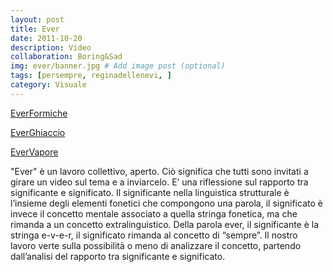 ```yaml
---
layout: post
title: Ever
date: 2011-10-20
description: Video
collaboration: Boring&Sad
img: ever/banner.jpg # Add image post (optional)
tags: [persempre, reginadellenevi, ]
category: Visuale
---
```

[EverFormiche](https://vimeo.com/30975790)

[EverGhiaccio](https://vimeo.com/23751682)

[EverVapore](https://vimeo.com/boringandsad/ever)

"Ever" è un lavoro collettivo, aperto. Ciò significa che tutti sono invitati a girare un video sul tema e a inviarcelo.
E’ una riflessione sul rapporto tra significante e significato. Il significante nella linguistica strutturale è l’insieme degli elementi fonetici che compongono una parola, il significato è invece il concetto mentale associato a quella stringa fonetica, ma che rimanda a un concetto extralinguistico. Della parola ever, il significante è la stringa e-v-e-r, il significato rimanda al concetto di “sempre”. Il nostro lavoro verte sulla possibilità o meno di analizzare il concetto, partendo dall’analisi del rapporto tra significante e significato.
